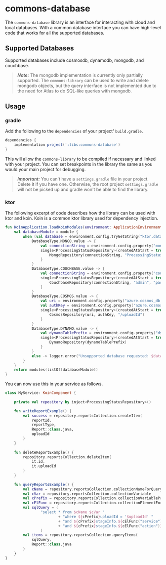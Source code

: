 # commons-database
The `commons-database` library is an interface for interacting with cloud and local databases.  With a common database interface you can have high-level code that works for all the supported databases.

## Supported Databases
Supported databases include cosmosdb, dynamodb, mongodb, and couchbase.

> **_Note:_** The mongodb implementation is currently only partially supported.  The `commons-library` can be used to write and delete mongodb objects, but the query interface is not implemented due to the need for Atlas to do SQL-like queries with mongodb.

## Usage

### gradle
Add the following to the `dependencies` of your project' `build.gradle`.
```groovy
dependencies {
    implementation project(':libs:commons-database')
}
```
This will allow the `commons-library` to be compiled if necessary and linked with your project.  You can set breakpoints in the library the same as you would your main project for debugging.

> **_Important:_** You can't have a `settings.gradle` file in your project.  Delete it if you have one.  Otherwise, the root project `settings.gradle` will not be picked up and gradle won't be able to find the library. 

### ktor
The following excerpt of code describes how the library can be used with ktor and koin.  Koin is a common ktor library used for dependency injection.

```kotlin
fun KoinApplication.loadKoinModules(environment: ApplicationEnvironment): KoinApplication {
    val databaseModule = module {
        when (val database = environment.config.tryGetString("ktor.database")) {
            DatabaseType.MONGO.value -> {
                val connectionString = environment.config.property("mongo.connection_string").getString()
                single<ProcessingStatusRepository>(createdAtStart = true) {
                    MongoRepository(connectionString, "ProcessingStatus")
                }
            }
            DatabaseType.COUCHBASE.value -> {
                val connectionString = environment.config.property("couchbase.connection_string").getString()
                single<ProcessingStatusRepository>(createdAtStart = true) {
                    CouchbaseRepository(connectionString, "admin", "password")
                }
            }
            DatabaseType.COSMOS.value -> {
                val uri = environment.config.property("azure.cosmos_db.client.endpoint").getString()
                val authKey = environment.config.property("azure.cosmos_db.client.key").getString()
                single<ProcessingStatusRepository>(createdAtStart = true) {
                    CosmosRepository(uri, authKey, "/uploadId")
                }
            }
            DatabaseType.DYNAMO.value -> {
                val dynamoTablePrefix = environment.config.property("dynamo.table_prefix").getString()
                single<ProcessingStatusRepository>(createdAtStart = true) {
                    DynamoRepository(dynamoTablePrefix)
                }
            }
            else -> logger.error("Unsupported database requested: $database")
        }
    }
    return modules(listOf(databaseModule))
}
```

You can now use this in your service as follows.
```kotlin
class MyService: KoinComponent {
    
    private val repository by inject<ProcessingStatusRepository>()

    fun writeReportExample() {
        val success = repository.reportsCollection.createItem(
            reportId,
            reportType,
            Report::class.java,
            uploadId
        )
    }
    
    fun deleteReportExample() {
        repository.reportsCollection.deleteItem(
            it.id,
            it.uploadId
        )
    }
    
    fun queryReportsExample() {
        val cName = repository.reportsCollection.collectionNameForQuery
        val cVar = repository.reportsCollection.collectionVariable
        val cPrefix = repository.reportsCollection.collectionVariablePrefix
        val cElFunc = repository.reportsCollection.collectionElementForQuery
        val sqlQuery = (
                "select * from $cName $cVar "
                        + "where ${cPrefix}uploadId = '$uploadId' "
                        + "and ${cPrefix}stageInfo.${cElFunc("service")} = '${stageInfo?.service}' "
                        + "and ${cPrefix}stageInfo.${cElFunc("action")} = '${stageInfo?.action}'"
                )
        val items = repository.reportsCollection.queryItems(
            sqlQuery,
            Report::class.java
        )
    }
}
```